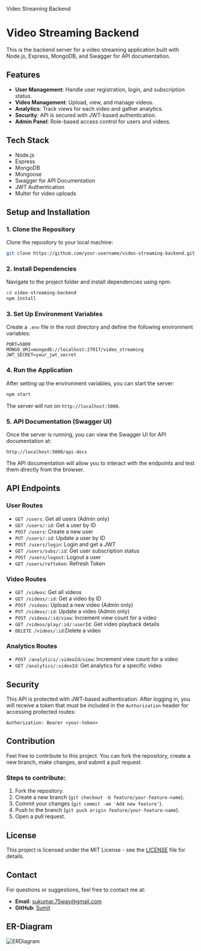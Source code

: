 Video Streaming Backend
# Video Streaming Backend
This is the backend server for a video streaming application built with Node.js, Express, MongoDB, and Swagger for API
documentation.
## Features
- **User Management**: Handle user registration, login, and subscription status.
- **Video Management**: Upload, view, and manage videos.
- **Analytics**: Track views for each video and gather analytics.
- **Security**: API is secured with JWT-based authentication.
- **Admin Panel**: Role-based access control for users and videos.
## Tech Stack
- Node.js
- Express
- MongoDB
- Mongoose
- Swagger for API Documentation
- JWT Authentication
- Multer for video uploads
## Setup and Installation
### 1. Clone the Repository
Clone the repository to your local machine:
```bash
git clone https://github.com/your-username/video-streaming-backend.git
```
### 2. Install Dependencies
Navigate to the project folder and install dependencies using npm:
```bash
cd video-streaming-backend
npm install
```
### 3. Set Up Environment Variables
Create a `.env` file in the root directory and define the following environment variables:
```
PORT=5000
MONGO_URI=mongodb://localhost:27017/video_streaming
JWT_SECRET=your_jwt_secret
```
### 4. Run the Application
After setting up the environment variables, you can start the server:
```bash
npm start
```
The server will run on `http://localhost:5000`.
### 5. API Documentation (Swagger UI)
Once the server is running, you can view the Swagger UI for API documentation at:
```
http://localhost:5000/api-docs
```
The API documentation will allow you to interact with the endpoints and test them directly from the browser.
## API Endpoints
### User Routes
- `GET /users`: Get all users (Admin only)
- `GET /users/:id`: Get a user by ID
- `POST /users`: Create a new user
- `PUT /users/:id`: Update a user by ID
- `POST /users/login`: Login and get a JWT
- `GET /users/subs/:id`: Get user subscription status
- `POST /users/logout`: Logout a user
- `GET /users/reftoken`: Refresh Token
### Video Routes
- `GET /videos`: Get all videos
- `GET /videos/:id`: Get a video by ID
- `POST /videos`: Upload a new video (Admin only)
- `PUT /videos/:id`: Update a video (Admin only)
- `POST /videos/:id/view`: Increment view count for a video
- `GET /videos/play/:id/:userId`: Get video playback details
- `DELETE /videos/:id`:Delete a video
### Analytics Routes
- `POST /analytics/:videoId/view`: Increment view count for a video
- `GET /analytics/:videoId`: Get analytics for a specific video
## Security
This API is protected with JWT-based authentication. After logging in, you will receive a token that must be included in
the `Authorization` header for accessing protected routes:
```
Authorization: Bearer <your-token>
```
## Contribution
Feel free to contribute to this project. You can fork the repository, create a new branch, make changes, and submit a pull
request.
### Steps to contribute:
1. Fork the repository.
2. Create a new branch (`git checkout -b feature/your-feature-name`).
3. Commit your changes (`git commit -am 'Add new feature'`).
4. Push to the branch (`git push origin feature/your-feature-name`).
5. Open a pull request.
## License
This project is licensed under the MIT License - see the [LICENSE](LICENSE) file for details.
## Contact
For questions or suggestions, feel free to contact me at:
- **Email**: sukumar.75way@gmail.com
- **GitHub**: [Sumit](https://github.com/Sumittt7th)
## ER-Diagram

![ERDiagram](https://github.com/user-attachments/assets/eaa4bc62-6c28-45bf-baea-c9af7e0f31ef)


